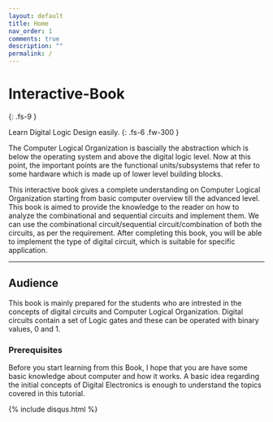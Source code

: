 ```yaml
---
layout: default
title: Home
nav_order: 1
comments: true
description: ""
permalink: /
---
```


# Interactive-Book
{: .fs-9 }

Learn Digital Logic Design easily.
{: .fs-6 .fw-300 }

The Computer Logical Organization is bascially the abstraction which is below the operating system and above the digital logic level.
Now at this point, the important points are the functional units/subsystems that refer to some hardware which is made up of lower level building blocks.

This interactive book gives a complete understanding on Computer Logical Organization starting from basic computer overview till the advanced level.
This book is aimed to provide the knowledge to the reader on how to analyze the combinational and sequential circuits and implement them. We can use the combinational circuit/sequential circuit/combination of both the circuits, as per the requirement.
After completing this book, you will be able to implement the type of digital circuit, which is suitable for specific application.

---

## Audience

This book is mainly prepared for the students who are intrested in the concepts of digital circuits and Computer Logical Organization. Digital circuits contain a set of Logic gates and these can be operated with binary values, 0 and 1.

### Prerequisites
Before you start learning from this Book, I hope that you are have some basic knowledge about computer and how it works.
A basic idea regarding the initial concepts of Digital Electronics is enough to understand the topics covered in this tutorial.

{% include disqus.html %}
